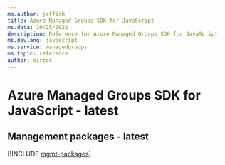 ```yaml
---
ms.author: jeffish
title: Azure Managed Groups SDK for JavaScript
ms.data: 10/25/2022
description: Reference for Azure Managed Groups SDK for JavaScript
ms.devlang: javascript
ms.service: managedgroups
ms.topic: reference
author: xirzec
---
```

# Azure Managed Groups SDK for JavaScript - latest

## Management packages - latest
[!INCLUDE [mgmt-packages](managed-groups-mgmt-index.md)]
